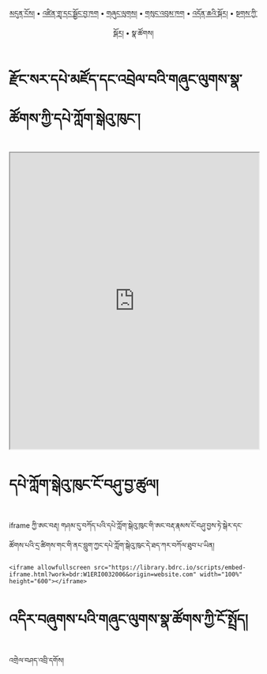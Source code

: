 <p align="center">
  <a href="https://bdrc-reader.github.io/dzongsar-library/">མདུན་ངོས།</a> • <a href="https://bdrc-reader.github.io/dzongsar-library/shedra">འཛིན་གྲྭ་དང་སྦྱོང་བྱ་ཁག</a> • <a href="https://bdrc-reader.github.io/dzongsar-library/shunglug">གཞུང་ལུགས།</a>  • <a href="https://bdrc-reader.github.io/dzongsar-library/sungbum">གསུང་འབུམ་ཁག</a> • <a href="https://bdrc-reader.github.io/dzongsar-library/doncha">འདོན་ཆའི་སྐོར།</a> • <a href="https://bdrc-reader.github.io/dzongsar-library/tantra">སྔགས་ཀྱི་སྐོར།</a> • <span>སྣ་ཚོགས།</span></p>


# རྫོང་སར་དཔེ་མཛོད་དང་འབྲེལ་བའི་གཞུང་ལུགས་སྣ་ཚོགས་ཀྱི་དཔེ་ཀློག་སྒེའུ་ཁུང་།

<iframe allowfullscreen src="https://library.bdrc.io/scripts/embed-iframe.html?work=bdr:W1ERI0032006&origin=website.com" width="100%" height="600"></iframe>

<br>

# དཔེ་ཀློག་སྒེའུ་ཁུང་ངོ་བཤུ་བྱ་ཚུལ།

iframe ཀྱི་ཨང་བརྡ། གཤམ་དུ་བཀོད་པའི་དཔེ་ཀློག་སྒེའུ་ཁུང་གི་ཨང་བརྡ་རྣམས་ངོ་བཤུ་བྱས་ཏེ་སྒེར་དང་ཚོགས་པའི་དྲ་ཚིགས་གང་གི་ནང་བླུག་ཀྱང་དཔེ་ཀློག་སྒེའུ་ཁུང་དེ་ཐད་ཀར་བཀོལ་ཐུབ་པ་ཡིན།

```
<iframe allowfullscreen src="https://library.bdrc.io/scripts/embed-iframe.html?work=bdr:W1ERI0032006&origin=website.com" width="100%" height="600"></iframe>
```

# འདིར་བཞུགས་པའི་གཞུང་ལུགས་སྣ་ཚོགས་ཀྱི་ངོ་སྤྲོད།

འགྲེལ་བཤད་འབྲི་དགོས།









